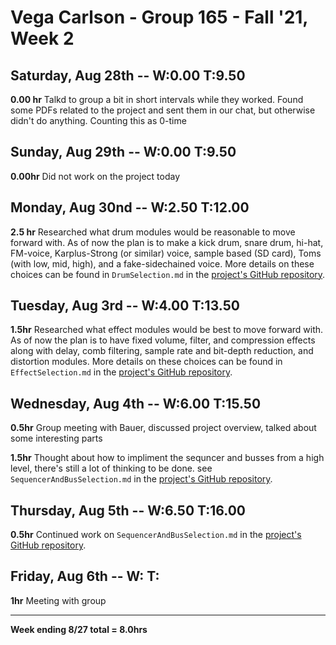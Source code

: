 # Vega Carlson - Group 165 - Fall '21, Week 2

## Saturday, Aug 28th -- W:0.00 T:9.50

**0.00 hr** Talkd to group a bit in short intervals while they worked. Found some PDFs related to the project and sent them in our chat, but otherwise didn't do anything. Counting this as 0-time 

## Sunday, Aug 29th -- W:0.00 T:9.50

**0.00hr** Did not work on the project today

## Monday, Aug 30nd -- W:2.50 T:12.00 

**2.5 hr** Researched what drum modules would be reasonable to move forward with. As of now the plan is to make a kick drum, snare drum, hi-hat, FM-voice, Karplus-Strong (or similar) voice, sample based (SD card), Toms (with low, mid, high), and a fake-sidechained voice. More details on these choices can be found in `DrumSelection.md` in the [project's GitHub repository](https://github.com/VegaDeftwing/AnalogDrumMachine).

## Tuesday, Aug 3rd -- W:4.00 T:13.50

**1.5hr** Researched what effect modules would be best to move forward with. As of now the plan is to have fixed volume, filter, and compression effects along with delay, comb filtering, sample rate and bit-depth reduction, and distortion modules. More details on these choices can be found in `EffectSelection.md` in the [project's GitHub repository](https://github.com/VegaDeftwing/AnalogDrumMachine).

## Wednesday, Aug 4th -- W:6.00 T:15.50

**0.5hr** Group meeting with Bauer, discussed project overview, talked about some interesting parts

**1.5hr** Thought about how to impliment the sequncer and busses from a high level, there's still a lot of thinking to be done. see `SequencerAndBusSelection.md` in the [project's GitHub repository](https://github.com/VegaDeftwing/AnalogDrumMachine).

## Thursday, Aug 5th -- W:6.50 T:16.00

**0.5hr** Continued work on  `SequencerAndBusSelection.md` in the [project's GitHub repository](https://github.com/VegaDeftwing/AnalogDrumMachine).

## Friday, Aug 6th -- W: T:

**1hr** Meeting with group

---

**Week ending 8/27 total = 8.0hrs**

